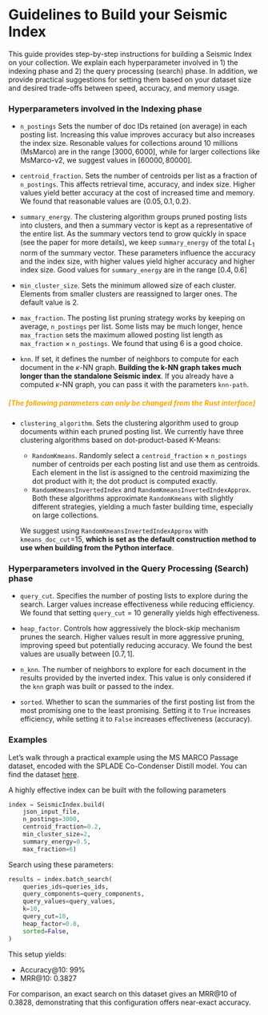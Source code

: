 # Guidelines to Build your Seismic Index
This guide provides step-by-step instructions for building a Seismic Index on your collection. We explain each hyperparameter involved in 1) the indexing phase and 2) the query processing (search) phase. In addition, we provide practical suggestions for setting them based on your dataset size and desired trade-offs between speed, accuracy, and memory usage.

### Hyperparameters involved in the Indexing phase

- `n_postings` Sets the number of doc IDs retained (on average) in each posting list. Increasing this value improves accuracy but also increases the index size. Resonable values for collections around $10$ millions (MsMarco) are in the range $[3000, 6000]$, while for larger collections like MsMarco-v2, we suggest values in $[60000, 80000]$.

- `centroid_fraction`. Sets the number of centroids per list as a fraction of `n_postings`. This affects retrieval time, accuracy, and index size. Higher values yield better accuracy at the cost of increased time and memory. We found that reasonable values are $\{0.05, 0.1, 0.2\}$. 

- `summary_energy`. The clustering algorithm groups pruned posting lists into clusters, and then a summary vector is kept as a representative of the entire list. As the summary vectors tend to grow quickly in space (see the paper for more details), we keep `summary_energy` of the total $L_1$ norm of the summary vector. These parameters influence the accuracy and the index size, with higher values yield higher accuracy and higher index size. Good values for `summary_energy` are in the range $[0.4, 0.6]$

- `min_cluster_size`. Sets the minimum allowed size of each cluster. Elements from smaller clusters are reassigned to larger ones. The default value is $2$. 

- `max_fraction`. The posting list pruning strategy works by keeping on average, `n_postings` per list. Some lists may be much longer, hence `max_fraction` 
 sets the maximum allowed posting list length as `max_fraction` $\times$ `n_postings`. We found that using $6$ is a good choice.

 - `knn`. If set, it defines the number of neighbors to compute for each document in the $\kappa$-NN graph. __Building the k-NN graph takes much longer than the standalone Seismic index__. If you already have a computed $\kappa$-NN graph, you can pass it with the parameters `knn-path`.

##### <span style="color:orange">[The following parameters can only be changed from the Rust interface]</span>

- `clustering_algorithm`. Sets the clustering algorithm used to group documents within each pruned posting list. We currently have three clustering algorithms based on dot-product-based K-Means:
    - `RandomKmeans`. Randomly select a `centroid_fraction` $\times$ `n_postings` number of  centroids per each posting list and use them as centroids. Each element in the list is assigned to the centroid maximizing the dot product with it; the dot product is computed exactly.
    - `RandomKmeansInvertedIndex` and `RandomKmeansInvertedIndexApprox`. Both these algorithms approximate `RandomKmeans` with slightly different strategies, yielding a much faster building time, especially on large collections. 

    We suggest using `RandomKmeansInvertedIndexApprox` with `kmeans_doc_cut`=15, __which is set as the default construction method to use when building from the Python interface__.

### Hyperparameters involved in the Query Processing (Search) phase

- `query_cut`. Specifies the number of posting lists to explore during the search. Larger values increase effectiveness while reducing efficiency. We found that setting `query_cut` = $10$ generally yields high effectiveness.

- `heap_factor`. Controls how aggressively the block-skip mechanism prunes the search. Higher values result in more aggressive pruning, improving speed but potentially reducing accuracy. We found the best values are usually between $[0.7, 1]$.

- `n_knn`. The number of neighbors to explore for each document in the results provided by the inverted index. This value is only considered if the `knn` graph was built or passed to the index. 

- `sorted`. Whether to scan the summaries of the first posting list from the most promising one to the least promising. Setting it to `True` increases efficiency, while setting it to `False` increases effectiveness (accuracy). 

### Examples

Let’s walk through a practical example using the MS MARCO Passage dataset, encoded with the SPLADE Co-Condenser Distill model. You can find the dataset [here](https://huggingface.co/datasets/tuskanny/seismic-msmarco-splade).

A highly effective index can be built with the following parameters

```python 
index = SeismicIndex.build(
    json_input_file,
    n_postings=3000,
    centroid_fraction=0.2,
    min_cluster_size=2,
    summary_energy=0.5, 
    max_fraction=6)
```
Search using these parameters:

```python
results = index.batch_search(
    queries_ids=queries_ids,
    query_components=query_components,
    query_values=query_values,
    k=10,
    query_cut=10,
    heap_factor=0.8,
    sorted=False,
)
```

This setup yields:
- Accuracy@10: $99$%
- MRR@10: $0.3827$

For comparison, an exact search on this dataset gives an MRR@10 of $0.3828$, demonstrating that this configuration offers near-exact accuracy.
